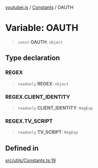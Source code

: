 [youtubei.js](../../../README.md) / [Constants](../README.md) / OAUTH

# Variable: OAUTH

> `const` **OAUTH**: `object`

## Type declaration

### REGEX

> `readonly` **REGEX**: `object`

### REGEX.CLIENT\_IDENTITY

> `readonly` **CLIENT\_IDENTITY**: `RegExp`

### REGEX.TV\_SCRIPT

> `readonly` **TV\_SCRIPT**: `RegExp`

## Defined in

[src/utils/Constants.ts:19](https://github.com/LuanRT/YouTube.js/blob/af92984523f90200a18314b94478a2697c9deab0/src/utils/Constants.ts#L19)
